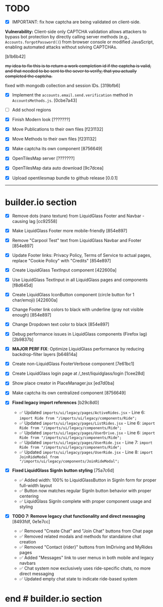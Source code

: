 # TODO

- [x] IMPORTANT: fix how captcha are being validated on client-side.

**Vulnerability:** Client-side only CAPTCHA validation allows attackers to bypass bot protection
by directly calling server methods (e.g., `Accounts.forgotPassword()`) from browser
console or modified JavaScript, enabling automated attacks without solving CAPTCHAs.

[b1b6b42]

~~my idea to fix this is to return a work completion id if the captcha is valid, and that needed to be sent to the sever to verify, that you actually completed the captcha.~~

fixed with mongodb collection and session IDs. [319bfb6]

- [x] Implement the `accounts.email.send.verification` method in `AccountsMethods.js`. [0cbe7a43]
- [ ] Add school regions
- [x] Finish Modern look [???????]
- [x] Move Publications to their own files [f231132]
- [x] Move Methods to their own files [f231132]
- [x] Make captcha its own component [8756649]
- [x] OpenTilesMap server  [???????]
- [x] OpenTilesMap data auto download [9c7dcea]
- [x] Upload opentilesmap bundle to github release [0.0.1]


---

# builder.io section

- [x] Remove dots (nano texture) from LiquidGlass Footer and Navbar - causing lag [cc92558]
- [x] Make LiquidGlass Footer more mobile-friendly [854e897]
- [x] Remove "Carpool Test" text from LiquidGlass Navbar and Footer [854e897]
- [x] Update Footer links: Privacy Policy, Terms of Service to actual pages, replace "Cookie Policy" with "Credits" [854e897]
- [x] Create LiquidGlass TextInput component [422600a]
- [x] Use LiquidGlass TextInput in all LiquidGlass pages and components [f8d645d]
- [x] Create LiquidGlass IconButton component (circle button for 1 char/emoji) [422600a]
- [x] Change Footer link colors to black with underline (gray not visible enough) [854e897]
- [x] Change Dropdown text color to black [854e897]
- [x] Debug performance issues in LiquidGlass components (Firefox lag) [2b9837b]
- [x] **MAJOR PERF FIX**: Optimize LiquidGlass performance by reducing backdrop-filter layers [b64814a]
- [x] Create non-LiquidGlass FooterVerbose component [7e61bc1]
- [x] Create LiquidGlass login page at /_test/liquidglass/login [1cee28d]
- [x] Show place creator in PlaceManager.jsx [ed7d0ba]
- [x] Make captcha its own centralized component [8756649]
- [x] **Fixed legacy import references** [b29c8d0]
  - ✅ Updated `imports/ui/legacy/pages/ActiveRides.jsx` - Line 6: `import Ride from "/imports/ui/legacy/components/Ride";`
  - ✅ Updated `imports/ui/legacy/pages/ListRides.jsx` - Line 6: `import Ride from "/imports/ui/legacy/components/Ride";`
  - ✅ Updated `imports/ui/legacy/pages/UserDrive.jsx` - Line 6: `import Ride from "/imports/ui/legacy/components/Ride";`
  - ✅ Updated `imports/ui/legacy/pages/UserRide.jsx` - Line 7: `import Ride from "/imports/ui/legacy/components/Ride";`
  - ✅ Updated `imports/ui/legacy/pages/UserRide.jsx` - Line 8: `import JoinRideModal from "/imports/ui/legacy/components/JoinRideModal";`
- [x] **Fixed LiquidGlass SignIn button styling** [75a7c6d]
  - ✅ Added width: 100% to LiquidGlassButton in SignIn form for proper full-width layout
  - ✅ Button now matches regular SignIn button behavior with proper centering
  - ✅ LiquidGlass SignIn complete with proper component usage and styling

- [x] **TODO 7: Remove legacy chat functionality and direct messaging** [8493fdf, 0e1e7cc]
  - ✅ Removed "Create Chat" and "Join Chat" buttons from Chat page
  - ✅ Removed related modals and methods for standalone chat creation
  - ✅ Removed "Contact {rider}" buttons from ImDriving and MyRides pages
  - ✅ Added "Messages" link to user menus in both mobile and legacy navbars
  - ✅ Chat system now exclusively uses ride-specific chats, no more direct messaging
  - ✅ Updated empty chat state to indicate ride-based system

# end # builder.io section
